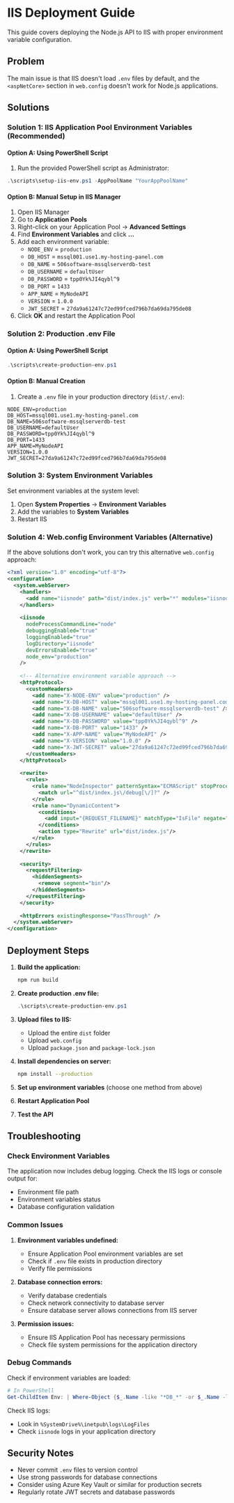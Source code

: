 # IIS Deployment Guide

This guide covers deploying the Node.js API to IIS with proper environment variable configuration.

## Problem
The main issue is that IIS doesn't load `.env` files by default, and the `<aspNetCore>` section in `web.config` doesn't work for Node.js applications.

## Solutions

### Solution 1: IIS Application Pool Environment Variables (Recommended)

#### Option A: Using PowerShell Script
1. Run the provided PowerShell script as Administrator:
```powershell
.\scripts\setup-iis-env.ps1 -AppPoolName "YourAppPoolName"
```

#### Option B: Manual Setup in IIS Manager
1. Open IIS Manager
2. Go to **Application Pools**
3. Right-click on your Application Pool → **Advanced Settings**
4. Find **Environment Variables** and click **...**
5. Add each environment variable:
   - `NODE_ENV` = `production`
   - `DB_HOST` = `mssql001.use1.my-hosting-panel.com`
   - `DB_NAME` = `506software-mssqlserverdb-test`
   - `DB_USERNAME` = `defaultUser`
   - `DB_PASSWORD` = `tpp0Yk%JI4qybl^9`
   - `DB_PORT` = `1433`
   - `APP_NAME` = `MyNodeAPI`
   - `VERSION` = `1.0.0`
   - `JWT_SECRET` = `27da9a61247c72ed99fced796b7da69da795de08`
6. Click **OK** and restart the Application Pool

### Solution 2: Production .env File

#### Option A: Using PowerShell Script
```powershell
.\scripts\create-production-env.ps1
```

#### Option B: Manual Creation
1. Create a `.env` file in your production directory (`dist/.env`):
```env
NODE_ENV=production
DB_HOST=mssql001.use1.my-hosting-panel.com
DB_NAME=506software-mssqlserverdb-test
DB_USERNAME=defaultUser
DB_PASSWORD=tpp0Yk%JI4qybl^9
DB_PORT=1433
APP_NAME=MyNodeAPI
VERSION=1.0.0
JWT_SECRET=27da9a61247c72ed99fced796b7da69da795de08
```

### Solution 3: System Environment Variables

Set environment variables at the system level:
1. Open **System Properties** → **Environment Variables**
2. Add the variables to **System Variables**
3. Restart IIS

### Solution 4: Web.config Environment Variables (Alternative)

If the above solutions don't work, you can try this alternative `web.config` approach:

```xml
<?xml version="1.0" encoding="utf-8"?>
<configuration>
  <system.webServer>
    <handlers>
      <add name="iisnode" path="dist/index.js" verb="*" modules="iisnode" />
    </handlers>
    
    <iisnode
      nodeProcessCommandLine="node"
      debuggingEnabled="true"
      loggingEnabled="true"
      logDirectory="iisnode"
      devErrorsEnabled="true"
      node_env="production"
    />
    
    <!-- Alternative environment variable approach -->
    <httpProtocol>
      <customHeaders>
        <add name="X-NODE-ENV" value="production" />
        <add name="X-DB-HOST" value="mssql001.use1.my-hosting-panel.com" />
        <add name="X-DB-NAME" value="506software-mssqlserverdb-test" />
        <add name="X-DB-USERNAME" value="defaultUser" />
        <add name="X-DB-PASSWORD" value="tpp0Yk%JI4qybl^9" />
        <add name="X-DB-PORT" value="1433" />
        <add name="X-APP-NAME" value="MyNodeAPI" />
        <add name="X-VERSION" value="1.0.0" />
        <add name="X-JWT-SECRET" value="27da9a61247c72ed99fced796b7da69da795de08" />
      </customHeaders>
    </httpProtocol>
    
    <rewrite>
      <rules>
        <rule name="NodeInspector" patternSyntax="ECMAScript" stopProcessing="true">
          <match url="^dist/index.js\/debug[\/]?" />
        </rule>
        <rule name="DynamicContent">
          <conditions>
            <add input="{REQUEST_FILENAME}" matchType="IsFile" negate="True"/>
          </conditions>
          <action type="Rewrite" url="dist/index.js"/>
        </rule>
      </rules>
    </rewrite>
    
    <security>
      <requestFiltering>
        <hiddenSegments>
          <remove segment="bin"/>
        </hiddenSegments>
      </requestFiltering>
    </security>
    
    <httpErrors existingResponse="PassThrough" />
  </system.webServer>
</configuration>
```

## Deployment Steps

1. **Build the application:**
   ```bash
   npm run build
   ```

2. **Create production .env file:**
   ```powershell
   .\scripts\create-production-env.ps1
   ```

3. **Upload files to IIS:**
   - Upload the entire `dist` folder
   - Upload `web.config`
   - Upload `package.json` and `package-lock.json`

4. **Install dependencies on server:**
   ```bash
   npm install --production
   ```

5. **Set up environment variables** (choose one method from above)

6. **Restart Application Pool**

7. **Test the API**

## Troubleshooting

### Check Environment Variables
The application now includes debug logging. Check the IIS logs or console output for:
- Environment file path
- Environment variables status
- Database configuration validation

### Common Issues

1. **Environment variables undefined:**
   - Ensure Application Pool environment variables are set
   - Check if `.env` file exists in production directory
   - Verify file permissions

2. **Database connection errors:**
   - Verify database credentials
   - Check network connectivity to database server
   - Ensure database server allows connections from IIS server

3. **Permission issues:**
   - Ensure IIS Application Pool has necessary permissions
   - Check file system permissions for the application directory

### Debug Commands

Check if environment variables are loaded:
```powershell
# In PowerShell
Get-ChildItem Env: | Where-Object {$_.Name -like "*DB_*" -or $_.Name -like "*NODE_*"}
```

Check IIS logs:
- Look in `%SystemDrive%\inetpub\logs\LogFiles`
- Check `iisnode` logs in your application directory

## Security Notes

- Never commit `.env` files to version control
- Use strong passwords for database connections
- Consider using Azure Key Vault or similar for production secrets
- Regularly rotate JWT secrets and database passwords 